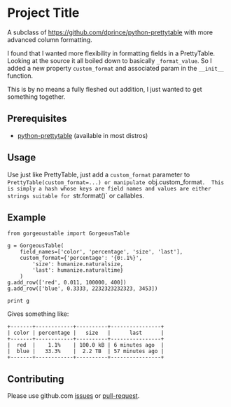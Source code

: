 # Project Title

A subclass of https://github.com/dprince/python-prettytable with more advanced column formatting.

I found that I wanted more flexibility in formatting fields in a PrettyTable.  Looking at the source
it all boiled down to basically `_format_value`.  So I added a new property `custom_format` and
associated param in the `__init__` function.

This is by no means a fully fleshed out addition, I just wanted to get something together.

## Prerequisites

* [python-prettytable](https://github.com/dprince/python-prettytable) (available in most distros)

## Usage

Use just like PrettyTable, just add a `custom_format` parameter to `PrettyTable(custom_format=...)
or manipulate `obj.custom_format`.  This is simply a hash whose keys are field names and values
are either strings suitable for `str.format()` or callables.

## Example


```
from gorgeoustable import GorgeousTable

g = GorgeousTable(
    field_names=['color', 'percentage', 'size', 'last'],
    custom_format={'percentage': '{0:.1%}',
        'size': humanize.naturalsize,
        'last': humanize.naturaltime}
    )
g.add_row(['red', 0.011, 100000, 400])
g.add_row(['blue', 0.3333, 2232323232323, 3453])

print g
```

Gives something like:

```
+-------+------------+----------+----------------+
| color | percentage |   size   |      last      |
+-------+------------+----------+----------------+
|  red  |    1.1%    | 100.0 kB | 6 minutes ago  |
|  blue |   33.3%    |  2.2 TB  | 57 minutes ago |
+-------+------------+----------+----------------+
```

## Contributing

Please use github.com [issues](https://github.com/alanwevans/python-gorgeoustable/issues) or [pull-request](https://github.com/alanwevans/python-gorgeoustable/pull/new/master).
